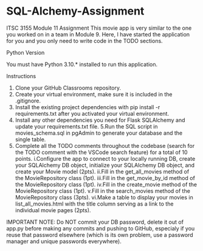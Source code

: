# SQL-Alchemy-Assignment

ITSC 3155 Module 11 Assignment
This movie app is very similar to the one you worked on in a team in Module 9. Here, I have started the application for you and you only need to write code in the TODO sections.

Python Version

You must have Python 3.10.* installed to run this application.

Instructions
1. Clone your GitHub Classrooms repository.
2. Create your virtual environment, make sure it is included in the .gitignore.
3. Install the existing project dependencies with pip install -r requirements.txt after you activated your virtual environment.
4. Install any other dependencies you need for Flask SQLAlchemy and update your requirements.txt file.
5.Run the SQL script in movies_schema.sql in pgAdmin to generate your database and the single table.
6. Complete all the TODO comments throughout the codebase (search for the TODO comment with the VSCode search feature) for a total of 10 points.
 i.Configure the app to connect to your locally running DB, create your SQLAlchemy DB object, initialize your SQLAlchemy DB object, and create your Movie model (2pts).
ii.Fill in the get_all_movies method of the MovieRepository class (1pt).
iii.Fill in the get_movie_by_id method of the MovieRepository class (1pt).
iv.Fill in the create_movie method of the MovieRepository class (1pt).
v.Fill in the search_movies method of the MovieRepository class (3pts).
vi.Make a table to display your movies in list_all_movies.html with the title column serving as a link to the individual movie pages (2pts).

IMPORTANT NOTE: Do NOT commit your DB password, delete it out of app.py before making any commits and pushing to GitHub, especialy if you reuse that password elsewhere (which is its own problem, use a password manager and unique passwords everywhere).
